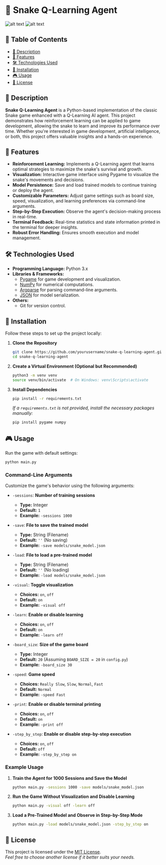 # 🐍 Snake Q-Learning Agent

![alt text](https://github.com/sspina/QLearning_Snake/blob/main/menu.jpg?raw=true)
![alt text](https://github.com/sspina/QLearning_Snake/blob/main/game.jpg?raw=true)

## 📝 Table of Contents

- [🧐 Description](#-description)
- [🚀 Features](#-features)
- [🛠 Technologies Used](#-technologies-used)
- [🔧 Installation](#-installation)
- [🎮 Usage](#-usage)
- [📄 License](#-license)

## 🧐 Description

**Snake Q-Learning Agent** is a Python-based implementation of the classic Snake game enhanced with a Q-Learning AI agent. This project demonstrates how reinforcement learning can be applied to game development, allowing the snake to learn and improve its performance over time. Whether you're interested in game development, artificial intelligence, or both, this project offers valuable insights and a hands-on experience.

## 🚀 Features

- **Reinforcement Learning:** Implements a Q-Learning agent that learns optimal strategies to maximize the snake's survival and growth.
- **Visualization:** Interactive game interface using Pygame to visualize the snake's movements and decisions.
- **Model Persistence:** Save and load trained models to continue training or deploy the agent.
- **Customizable Parameters:** Adjust game settings such as board size, speed, visualization, and learning preferences via command-line arguments.
- **Step-by-Step Execution:** Observe the agent's decision-making process in real-time.
- **Terminal Feedback:** Real-time statistics and state information printed in the terminal for deeper insights.
- **Robust Error Handling:** Ensures smooth execution and model management.

## 🛠 Technologies Used

- **Programming Language:** Python 3.x
- **Libraries & Frameworks:**
  - [Pygame](https://www.pygame.org/news) for game development and visualization.
  - [NumPy](https://numpy.org/) for numerical computations.
  - [Argparse](https://docs.python.org/3/library/argparse.html) for parsing command-line arguments.
  - [JSON](https://docs.python.org/3/library/json.html) for model serialization.
- **Others:**
  - Git for version control.

## 🔧 Installation

Follow these steps to set up the project locally:

1. **Clone the Repository**

   ```bash
   git clone https://github.com/yourusername/snake-q-learning-agent.git
   cd snake-q-learning-agent
   ```

2. **Create a Virtual Environment (Optional but Recommended)**

   ```bash
   python3 -m venv venv
   source venv/bin/activate  # On Windows: venv\Scripts\activate
   ```

3. **Install Dependencies**

   ```bash
   pip install -r requirements.txt
   ```

   *If a `requirements.txt` is not provided, install the necessary packages manually:*

   ```bash
   pip install pygame numpy
   ```

## 🎮 Usage

Run the game with default settings:

```bash
python main.py
```

### **Command-Line Arguments**

Customize the game's behavior using the following arguments:

- `-sessions`: **Number of training sessions**
  - **Type:** Integer
  - **Default:** `1`
  - **Example:** `-sessions 1000`

- `-save`: **File to save the trained model**
  - **Type:** String (Filename)
  - **Default:** `''` (No saving)
  - **Example:** `-save models/snake_model.json`

- `-load`: **File to load a pre-trained model**
  - **Type:** String (Filename)
  - **Default:** `''` (No loading)
  - **Example:** `-load models/snake_model.json`

- `-visual`: **Toggle visualization**
  - **Choices:** `on`, `off`
  - **Default:** `on`
  - **Example:** `-visual off`

- `-learn`: **Enable or disable learning**
  - **Choices:** `on`, `off`
  - **Default:** `on`
  - **Example:** `-learn off`

- `-board_size`: **Size of the game board**
  - **Type:** Integer
  - **Default:** `20` (Assuming `BOARD_SIZE = 20` in `config.py`)
  - **Example:** `-board_size 30`

- `-speed`: **Game speed**
  - **Choices:** `Really Slow`, `Slow`, `Normal`, `Fast`
  - **Default:** `Normal`
  - **Example:** `-speed Fast`

- `-print`: **Enable or disable terminal printing**
  - **Choices:** `on`, `off`
  - **Default:** `on`
  - **Example:** `-print off`

- `-step_by_step`: **Enable or disable step-by-step execution**
  - **Choices:** `on`, `off`
  - **Default:** `off`
  - **Example:** `-step_by_step on`

### **Example Usage**

1. **Train the Agent for 1000 Sessions and Save the Model**

   ```bash
   python main.py -sessions 1000 -save models/snake_model.json
   ```

2. **Run the Game Without Visualization and Disable Learning**

   ```bash
   python main.py -visual off -learn off
   ```

3. **Load a Pre-Trained Model and Observe in Step-by-Step Mode**

   ```bash
   python main.py -load models/snake_model.json -step_by_step on
   ```

## 📄 License

This project is licensed under the [MIT License](LICENSE).  
*Feel free to choose another license if it better suits your needs.*
